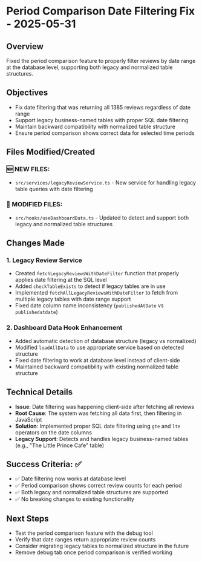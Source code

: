# Period Comparison Date Filtering Fix - 2025-05-31

## Overview
Fixed the period comparison feature to properly filter reviews by date range at the database level, supporting both legacy and normalized table structures.

## Objectives
- Fix date filtering that was returning all 1385 reviews regardless of date range
- Support legacy business-named tables with proper SQL date filtering
- Maintain backward compatibility with normalized table structure
- Ensure period comparison shows correct data for selected time periods

## Files Modified/Created

### 🆕 NEW FILES:
- `src/services/legacyReviewService.ts` - New service for handling legacy table queries with date filtering

### 🔄 MODIFIED FILES:
- `src/hooks/useDashboardData.ts` - Updated to detect and support both legacy and normalized table structures

## Changes Made

### 1. Legacy Review Service
- Created `fetchLegacyReviewsWithDateFilter` function that properly applies date filtering at the SQL level
- Added `checkTableExists` to detect if legacy tables are in use
- Implemented `fetchAllLegacyReviewsWithDateFilter` to fetch from multiple legacy tables with date range support
- Fixed date column name inconsistency (`publishedAtDate` vs `publishedatdate`)

### 2. Dashboard Data Hook Enhancement
- Added automatic detection of database structure (legacy vs normalized)
- Modified `loadAllData` to use appropriate service based on detected structure
- Fixed date filtering to work at database level instead of client-side
- Maintained backward compatibility with existing normalized table structure

## Technical Details
- **Issue**: Date filtering was happening client-side after fetching all reviews
- **Root Cause**: The system was fetching all data first, then filtering in JavaScript
- **Solution**: Implemented proper SQL date filtering using `gte` and `lte` operators on the date columns
- **Legacy Support**: Detects and handles legacy business-named tables (e.g., "The Little Prince Cafe" table)

## Success Criteria: ✅
- ✅ Date filtering now works at database level
- ✅ Period comparison shows correct review counts for each period
- ✅ Both legacy and normalized table structures are supported
- ✅ No breaking changes to existing functionality

## Next Steps
- Test the period comparison feature with the debug tool
- Verify that date ranges return appropriate review counts
- Consider migrating legacy tables to normalized structure in the future
- Remove debug tab once period comparison is verified working